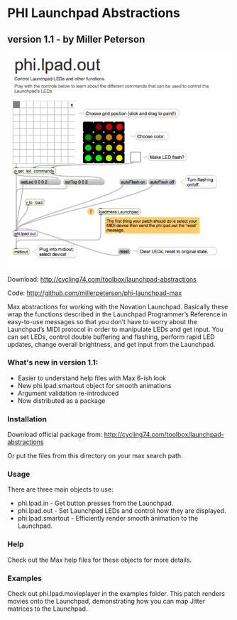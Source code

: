 PHI Launchpad Abstractions
==========================
version 1.1 - by Miller Peterson
--------------------------------

![Max launchpad help file](/launchpad_help.png)

Download: http://cycling74.com/toolbox/launchpad-abstractions

Code: http://github.com/millerpeterson/phi-launchpad-max

Max abstractions for working with the Novation Launchpad. Basically these
wrap the functions described in the Launchpad Programmer’s Reference in
easy-to-use messages so that you don’t have to worry about the Launchpad’s
MIDI protocol in order to manipulate LEDs and get input. You can set LEDs,
control double buffering and flashing, perform rapid LED updates, change
overall brightness, and get input from the Launchpad.

### What's new in version 1.1:
- Easier to understand help files with Max 6-ish look
- New phi.lpad.smartout object for smooth animations
- Argument validation re-introduced
- Now distributed as a package

### Installation

Download official package from:
http://cycling74.com/toolbox/launchpad-abstractions

Or put the files from this directory on your max search path.

### Usage
There are three main objects to use:
- phi.lpad.in - Get button presses from the Launchpad.
- phi.lpad.out - Set Launchpad LEDs and control how they are displayed.
- phi.lpad.smartout - Efficiently render smooth animation to the Launchpad.

### Help
Check out the Max help files for these objects for more details.

### Examples
Check out phi.lpad.movieplayer in the examples folder. This patch renders
movies onto the Launchpad, demonstrating how you can map Jitter matrices to
the Launchpad.
